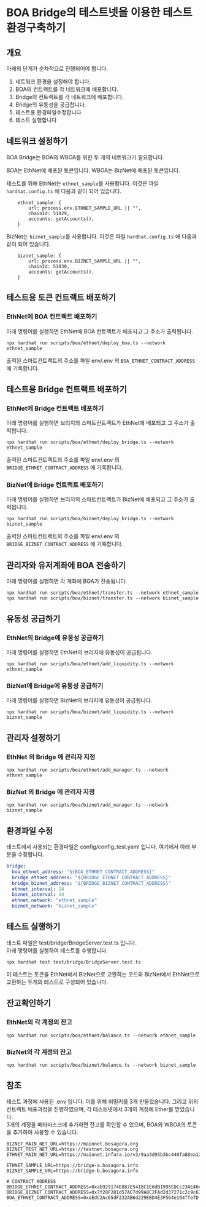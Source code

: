 # BOA Bridge의 테스트넷을 이용한 테스트 환경구축하기

## 개요
아래의 단계가 순차적으로 진행되어야 합니다.  
1. 네트워크 환경을 설정해야 합니다.
2. BOA의 컨트랙트를 각 네트워크에 배포합니다.
3. Bridge의 컨트랙트를 각 네트워크에 배포합니다. 
4. Bridge의 유동성을 공급합니다.
5. 테스트용 환경파일수정합니다
6. 테스트 실행합니다

## 네트워크 설정하기
BOA Bridge는 BOA와 WBOA를 위한 두 개의 네트워크가 필요합니다.

BOA는 EthNet에 배포된 토큰입니다.
WBOA는 BizNet에 배포된 토큰입니다.

테스트를 위해 EthNet는 `ethnet_sample`를 사용합니다. 이것은 파일 `hardhat.config.ts` 에 다음과 같이 되어 있습니다.

```
    ethnet_sample: {
        url: process.env.ETHNET_SAMPLE_URL || "",
        chainId: 51029,
        accounts: getAccounts(),
    }
```

BizNet는 `biznet_sample`를 사용합니다. 이것은 파일 `hardhat.config.ts` 에 다음과 같이 되어 있습니다.

```
    biznet_sample: {
        url: process.env.BIZNET_SAMPLE_URL || "",
        chainId: 51030,
        accounts: getAccounts(),
    }
```

## 테스트용 토큰 컨트랙트 배포하기

### EthNet에 BOA 컨트랙트 배포하기

아래 명령어를 실행하면 EthNet에 BOA 컨트랙트가 배포되고 그 주소가 출력됩니다.

```shell
npx hardhat run scripts/boa/ethnet/deploy_boa.ts --network ethnet_sample
```

출력된 스마트컨트랙트의 주소를 파일 env/.env 의 `BOA_ETHNET_CONTRACT_ADDRESS` 에 기록합니다.

## 테스트용 Bridge 컨트랙트 배포하기

### EthNet에 Bridge 컨트랙트 배포하기

아래 명령어를 실행하면 브리지의 스마트컨트랙트가 EthNet에 배포되고 그 주소가 출력됩니다.

```shell
npx hardhat run scripts/boa/ethnet/deploy_bridge.ts --network ethnet_sample
```

출력된 스마트컨트랙트의 주소를 파일 env/.env 의 `BRIDGE_ETHNET_CONTRACT_ADDRESS` 에 기록합니다.


### BizNet에 Bridge 컨트랙트 배포하기

아래 명령어를 실행하면 브리지의 스마트컨트랙트가 BizNet에 배포되고 그 주소가 출력됩니다.

```shell
npx hardhat run scripts/boa/biznet/deploy_bridge.ts --network biznet_sample
```

출력된 스마트컨트랙트의 주소를 파일 env/.env 의 `BRIDGE_BIZNET_CONTRACT_ADDRESS` 에 기록합니다.

## 관리자와 유저계좌에 BOA 전송하기

아래 명령어를 실행하면 각 계좌에 BOA가 전송됩니다.

```shell
npx hardhat run scripts/boa/ethnet/transfer.ts --network ethnet_sample
npx hardhat run scripts/boa/biznet/transfer.ts --network biznet_sample
```

## 유동성 공급하기

### EthNet의 Bridge에 유동성 공급하기

아래 명령어를 실행하면 EthNet의 브리지에 유동성이 공급됩니다.

```shell
npx hardhat run scripts/boa/ethnet/add_liquidity.ts --network ethnet_sample
```

### BizNet에 Bridge에 유동성 공급하기

아래 명령어를 실행하면 BizNet의 브리지에 유동성이 공급됩니다.

```shell
npx hardhat run scripts/boa/biznet/add_liquidity.ts --network biznet_sample
```

## 관리자 설정하기

### EthNet 의 Bridge 에 관리자 지정

```shell
npx hardhat run scripts/boa/ethnet/add_manager.ts --network ethnet_sample
```

### BizNet 의 Bridge 에 관리자 지정

```shell
npx hardhat run scripts/boa/biznet/add_manager.ts --network biznet_sample
```

## 환경파일 수정
테스트에서 사용되는 환경파일은 config/config_test.yaml 입니다. 
여기에서 아래 부분을 수정합니다.  

```yaml
bridge:
  boa_ethnet_address: "${BOA_ETHNET_CONTRACT_ADDRESS}"
  bridge_ethnet_address: "${BRIDGE_ETHNET_CONTRACT_ADDRESS}"
  bridge_biznet_address: "${BRIDGE_BIZNET_CONTRACT_ADDRESS}"
  ethnet_interval: 14
  biznet_interval: 14
  ethnet_network: "ethnet_sample"
  biznet_network: "biznet_sample"
```


## 테스트 실행하기

테스트 파일은 test/bridge/BridgeServer.test.ts 입니다.  
아래 명령어를 실행하여 테스트를 수행합니다. 

```shell
npx hardhat test test/bridge/BridgeServer.test.ts
```

이 테스트는 토큰을 EthNet에서 BizNet으로 교환하는 코드와 BizNet에서 EthNet으로 교환하는 두개의 테스트로 구성되어 있습니다.  

## 잔고확인하기

### EthNet의 각 계정의 잔고

```shell
npx hardhat run scripts/boa/ethnet/balance.ts --network ethnet_sample
```

### BizNet의 각 계정의 잔고

```shell
npx hardhat run scripts/boa/biznet/balance.ts --network biznet_sample
```


## 참조

테스트 과정에 사용된 .env 입니다.
이를 위해 비밀키를 3개 만들었습니다. 그리고 위의 컨트랙트 배포과정을 진행하였으며, 각 테스트넷에서 3개의 계정에  Ether를 받았습니다.  
3개의 계정을 메타마스크에 추가하면 잔고를 확인할 수 있으며, BOA와 WBOA의 토큰을 추가하여 사용할 수 있습니다.

```shell
BIZNET_MAIN_NET_URL=https://mainnet.bosagora.org
BIZNET_TEST_NET_URL=https://testnet.bosagora.org
ETHNET_MAIN_NET_URL=https://mainnet.infura.io/v3/9aa3d95b3bc440fa88ea12eaa4456161

ETHNET_SAMPLE_URL=https://bridge-a.bosagora.info
BIZNET_SAMPLE_URL=https://bridge-b.bosagora.info

# CONTRACT ADDRESS
BRIDGE_ETHNET_CONTRACT_ADDRESS=0xab929174E887E5418C1E6dB1995CDCc23AE40c89
BRIDGE_BIZNET_CONTRACT_ADDRESS=0x7f28F281d57AC7d99A8C2FAd2d37271c2c9c67D6
BOA_ETHNET_CONTRACT_ADDRESS=0xeEdC2Ac65dF232AB6d229EBD4E3F564e194ffe7D

```